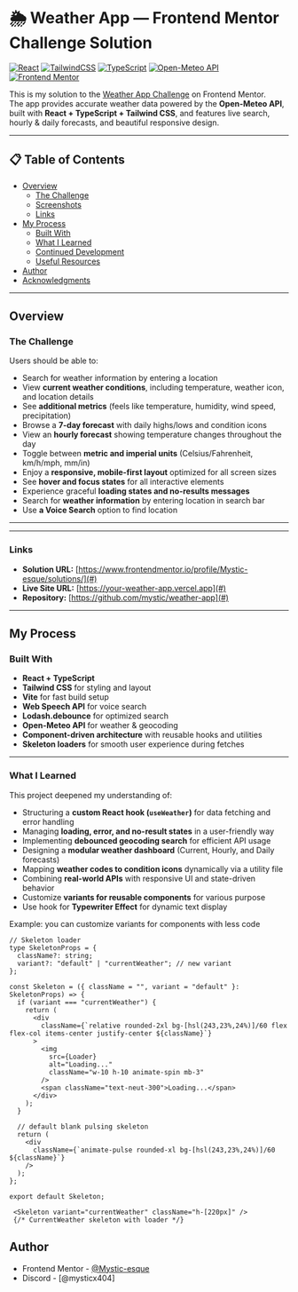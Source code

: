 # 🌦️ Weather App — Frontend Mentor Challenge Solution

[![React](https://img.shields.io/badge/React-18.x-blue?logo=react)](https://reactjs.org/)
[![TailwindCSS](https://img.shields.io/badge/TailwindCSS-3.x-38B2AC?logo=tailwind-css)](https://tailwindcss.com/)
[![TypeScript](https://img.shields.io/badge/TypeScript-5.x-3178C6?logo=typescript)](https://www.typescriptlang.org/)
[![Open-Meteo API](https://img.shields.io/badge/API-Open%20Meteo-0F172A)](https://open-meteo.com/)
[![Frontend Mentor](https://img.shields.io/badge/Challenge-Frontend%20Mentor-F74780)](https://www.frontendmentor.io/challenges/weather-app-K1FhddVm49)

This is my solution to the [Weather App Challenge](https://www.frontendmentor.io/challenges/weather-app-K1FhddVm49) on Frontend Mentor.  
The app provides accurate weather data powered by the **Open-Meteo API**, built with **React + TypeScript + Tailwind CSS**, and features live search, hourly & daily forecasts, and beautiful responsive design.

---

## 📋 Table of Contents

- [Overview](#overview)
  - [The Challenge](#the-challenge)
  - [Screenshots](#screenshots)
  - [Links](#links)
- [My Process](#my-process)
  - [Built With](#built-with)
  - [What I Learned](#what-i-learned)
  - [Continued Development](#continued-development)
  - [Useful Resources](#useful-resources)
- [Author](#author)
- [Acknowledgments](#acknowledgments)

---

##  Overview

### The Challenge

Users should be able to:

- Search for weather information by entering a location  
- View **current weather conditions**, including temperature, weather icon, and location details  
- See **additional metrics** (feels like temperature, humidity, wind speed, precipitation)  
- Browse a **7-day forecast** with daily highs/lows and condition icons  
- View an **hourly forecast** showing temperature changes throughout the day  
- Toggle between **metric and imperial units** (Celsius/Fahrenheit, km/h/mph, mm/in)  
- Enjoy a **responsive, mobile-first layout** optimized for all screen sizes  
- See **hover and focus states** for all interactive elements  
- Experience graceful **loading states and no-results messages**
- Search for **weather information** by entering location in search bar 
- Use  **a Voice Search** option to find location

---



---

###  Links

- **Solution URL:** [https://www.frontendmentor.io/profile/Mystic-esque/solutions/](#)
- **Live Site URL:** [https://your-weather-app.vercel.app](#)
- **Repository:** [https://github.com/mystic/weather-app](#)

---

##  My Process

###  Built With

-  **React + TypeScript**
-  **Tailwind CSS** for styling and layout
-  **Vite** for fast build setup
- **Web Speech API** for voice search
-  **Lodash.debounce** for optimized search
-  **Open-Meteo API** for weather & geocoding
-  **Component-driven architecture** with reusable hooks and utilities
- **Skeleton loaders** for smooth user experience during fetches

---

###  What I Learned

This project deepened my understanding of:

- Structuring a **custom React hook (`useWeather`)** for data fetching and error handling  
- Managing **loading, error, and no-result states** in a user-friendly way  
- Implementing **debounced geocoding search** for efficient API usage  
- Designing a **modular weather dashboard** (Current, Hourly, and Daily forecasts)  
- Mapping **weather codes to condition icons** dynamically via a utility file  
- Combining **real-world APIs** with responsive UI and state-driven behavior 
- Customize **variants for reusable components** for various purpose
- Use hook for **Typewriter Effect** for dynamic text display


Example: you can customize variants for components with less code
```tsx
// Skeleton loader
type SkeletonProps = {
  className?: string;
  variant?: "default" | "currentWeather"; // new variant
};

const Skeleton = ({ className = "", variant = "default" }: SkeletonProps) => {
  if (variant === "currentWeather") {
    return (
      <div
        className={`relative rounded-2xl bg-[hsl(243,23%,24%)]/60 flex flex-col items-center justify-center ${className}`}
      >
        <img
          src={Loader}
          alt="Loading..."
          className="w-10 h-10 animate-spin mb-3"
        />
        <span className="text-neut-300">Loading...</span>
      </div>
    );
  }

  // default blank pulsing skeleton
  return (
    <div
      className={`animate-pulse rounded-xl bg-[hsl(243,23%,24%)]/60 ${className}`}
    />
  );
};

export default Skeleton;
```
```tsx
 <Skeleton variant="currentWeather" className="h-[220px]" />
 {/* CurrentWeather skeleton with loader */}
 ```

 
## Author

- Frontend Mentor - [@Mystic-esque](https://www.frontendmentor.io/profile/Mystic-esque)
- Discord - [@mysticx404]
